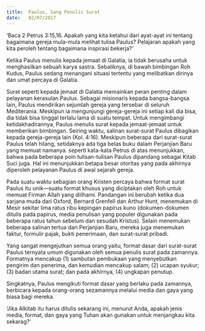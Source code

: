 ```yaml
---
title:  Paulus, Sang Penulis Surat
date:   02/07/2017
---
```


‘Baca 2 Petrus 3:15,16. Apakah yang kita ketahui dari ayat-ayat ini tentang bagaimana gereja mula-mula melihat tulisa Paulus? Pelajaran apakah yang kita peroleh tentang bagaimana inspirasi bekerja?’

Ketika Paulus menulis kepada jemaat di Galatia, ia tidak berusaha untuk menghasilkan sebuah karya sastra. Sebaliknya, di bawah bimbingan Roh Kudus, Paulus sedang menangani situasi tertentu yang melibatkan dirinya dan umat percaya di Galatia.

Surat seperti kepada jemaat di Galatia memainkan peran penting dalam pelayanan kerasulan Paulus. Sebagai misionaris kepada bangsa-bangsa lain, Paulus mendirikan sejumlah gereja yang tersebar di seluruh Mediterania. Meskipun ia mengunjungi gereja-gereja ini setiap kali dia bisa, dia tidak bisa tinggal terlalu lama di suatu tempat. Untuk mengimbangi ketidakhadirannya, Paulus menulis surat kepada jemaat-jemaat untuk memberikan bimbingan. Seiring waktu, salinan surat-surat Paulus dibagikan kepada gereja-gereja lain (Kol. 4:16). Meskipun beberapa dari surat-surat Paulus telah hilang, setidaknya ada tiga belas buku dalam Perjanjian Baru yang memuat namanya. seperti kata-kata  Petrus di atas menunjukkan, bahwa pada beberapa poin tulisan-tulisan Paulus dipandang sebagai Kitab Suci juga. Hal ini menunjukkan betapa besar otoritas yang pada akhirnya diperoleh pelayanan Paulus di awal sejarah gereja.

Pada suatu waktu sebagian orang Kristen percaya bahwa format surat Paulus itu unik—suatu format khusus yang diciptakan oleh Roh untuk memuat Firman Allah yang diilhami. Pandangan ini berubah ketika dua sarjana muda dari Oxford, Bernard Grenfell dan Arthur Hunt, menemukan di Mesir sekitar lima ratus ribu kepingan papirus kuno (dokumen-dokumen ditulis pada papirus, media penulisan yang populer digunakan pada beberapa ratus tahun sebelum dan sesudah Kristus). Selain menemukan beberapa salinan tertua dari Perjanjian Baru, mereka juga menemukan faktur, formulir pajak, bukti penerimaan, dan surat-surat pribadi.

Yang sangat mengejutkan semua orang yaitu, format dasar dari surat-surat Paulus ternyata umum digunakan oleh semua penulis surat pada zamannya. Formatnya mencakup (1) sambutan pembukaan yang menyebutkan pengirim dan penerima, dan kemudian mencakup salam; (2) ucapan syukur; (3) badan utama surat; dan pada akhirnya, (4) ungkapan penutup.

Singkatnya, Paulus mengikuti format dasar yang berlaku pada zamannya, berbicara kepada orang-orang sezamannya melalui media dan gaya yang biasa bagi mereka.

‘Jika Alkitab itu harus ditulis sekarang ini, menurut Anda, apakah jenis media, format, dan gaya yang Tuhan akan gunakan untuk menjangkau kita sekarag?’